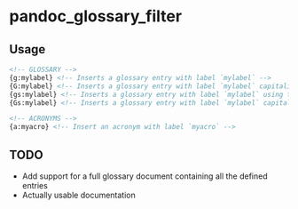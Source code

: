 # pandoc_glossary_filter

## Usage

```md
<!-- GLOSSARY -->
{g:mylabel} <!-- Inserts a glossary entry with label `mylabel` -->
{G:mylabel} <!-- Inserts a glossary entry with label `mylabel` capitalizing the first letter -->
{gs:mylabel} <!-- Inserts a glossary entry with label `mylabel` using the plural form -->
{Gs:mylabel} <!-- Inserts a glossary entry with label `mylabel` capitalizing the first letter and using the plural form -->

<!-- ACRONYMS -->
{a:myacro} <!-- Insert an acronym with label `myacro` -->
```

## TODO

- Add support for a full glossary document containing all the defined entries
- Actually usable documentation
